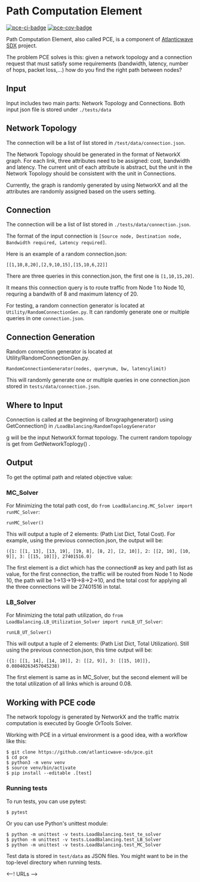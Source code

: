 # Path Computation Element

[![pce-ci-badge]][pce-ci] [![pce-cov-badge]][pce-cov]

Path Computation Element, also called PCE, is a component of
[Atlanticwave SDX][aw-sdx] project.

The problem PCE solves is this: given a network topology and a
connection request that must satisfy some requirements (bandwidth,
latency, number of hops, packet loss,...) how do you find the right
path between nodes?


## Input

Input includes two main parts: Network Topology and Connections.  Both
input json file is stored under `./tests/data`

## Network Topology

The connection will be a list of list stored in
`/test/data/connection.json`.

The Network Topology should be generated in the format of NetworkX
graph. For each link, three attributes need to be assigned: cost,
bandwidth and latency. The current unit of each attribute is abstract,
but the unit in the Network Topology should be consistent with the
unit in Connections.

Currently, the graph is randomly generated by using NetworkX and all
the attributes are randomly assigned based on the users setting. 

## Connection

The connection will be a list of list stored in
`./tests/data/connection.json`.

The format of the input connection is `[Source node, Destination node,
Bandwidth required, Latency required]`.

Here is an example of a random connection.json:
```
[[1,10,8,20],[2,9,10,15],[15,10,6,22]]
```

There are three queries in this connection.json, the first one is
`[1,10,15,20]`.

It means this connection query is to route traffic from Node 1 to Node
10, requring a bandwith of 8 and maximum latency of 20.

For testing, a random connection generator is located at
`Utility/RandomConnectionGen.py`. It can randomly generate one or
multiple queries in one `connection.json`.


## Connection Generation

Random connection generator is located at
Utility/RandomConnectionGen.py. 

```
RandomConnectionGenerator(nodes, querynum, bw, latencylimit)
```

This will randomly generate one or multiple queries in one
connection.json stored in `tests/data/connection.json`. 

## Where to Input

Connection is called at the beginning of lbnxgraphgenerator() using
GetConnection() in `/LoadBalancing/RandomTopologyGenerator`

g will be the input NetworkX format topology. The current random
topology is get from GetNetworkToplogy() .


## Output

To get the optimal path and related objective value:

### MC_Solver

For Minimizing the total path cost, do `from LoadBalancing.MC_Solver
import runMC_Solver`:

```
runMC_Solver()
```

This will output a tuple of 2 elements: (Path List Dict, Total Cost).
For example, using the previous connection.json, the output will be:

```
({1: [[1, 13], [13, 19], [19, 8], [8, 2], [2, 10]], 2: [[2, 10], [10, 9]], 3: [[15, 10]]}, 27401516.0)
```

The first element is a dict which has the connection# as key and path
list as value, for the first connection, the traffic will be routed
from Node 1 to Node 10, the path will be 1->13->19->8->2->10, and the
total cost for applying all the three connections will be 27401516 in
total.


### LB_Solver

For Minimizing the total path utilization, do `from
LoadBalancing.LB_Utilization_Solver import runLB_UT_Solver`:

```
runLB_UT_Solver()
```

This will output a tuple of 2 elements: (Path List Dict, Total Utilization).
Still using the previous connection.json, this time output will be:

```
({1: [[1, 14], [14, 10]], 2: [[2, 9]], 3: [[15, 10]]}, 0.08040263457045238)
```

The first element is same as in MC_Solver, but the second element will
be the total utilization of all links which is around 0.08.


## Working with PCE code

The network topology is generated by NetworkX and the traffic matrix
computation is executed by Google OrTools Solver. 

Working with PCE in a virtual environment is a good idea, with a
workflow like this:

```console
$ git clone https://github.com/atlanticwave-sdx/pce.git
$ cd pce
$ python3 -m venv venv
$ source venv/bin/activate
$ pip install --editable .[test]
```

### Running tests

To run tests, you can use pytest:

```console
$ pytest
```

Or you can use Python's unittest module:

```console
$ python -m unittest -v tests.LoadBalancing.test_te_solver
$ python -m unittest -v tests.LoadBalancing.test_LB_Solver
$ python -m unittest -v tests.LoadBalancing.test_MC_Solver
```

Test data is stored in `test/data` as JSON files.  You might want to
be in the top-level directory when running tests.

<--! URLs -->

[aw-sdx]: https://www.atlanticwave-sdx.net/ (Atlanticwave-SDX)

[pce-ci-badge]: https://github.com/atlanticwave-sdx/pce/actions/workflows/test.yml/badge.svg
[pce-ci]: https://github.com/atlanticwave-sdx/pce/actions/workflows/test.yml

[pce-cov-badge]: https://coveralls.io/repos/github/atlanticwave-sdx/pce/badge.svg?branch=main (Coverage Status)
[pce-cov]: https://coveralls.io/github/atlanticwave-sdx/pce?branch=main
